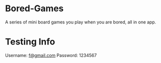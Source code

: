 # Bored-Games
A series of mini board games you play when you are bored, all in one app.

# Testing Info
Username: f@gmail.com
Password: 1234567
